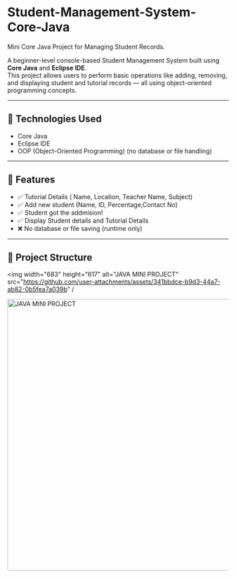 # Student-Management-System-Core-Java
Mini Core Java Project for Managing Student Records.

A beginner-level console-based Student Management System built using **Core Java** and **Eclipse IDE**.  
This project allows users to perform basic operations like adding, removing, and displaying student and tutorial records — all using object-oriented programming concepts.

---

## 🔧 Technologies Used
- Core Java
- Eclipse IDE
- OOP (Object-Oriented Programming)
 (no database or file handling)

---

## 🚀 Features

- ✅ Tutorial Details ( Name, Location, Teacher Name, Subject)
- ✅ Add new student (Name, ID, Percentage,Contact No) 
- ✅ Student got the addmision!
- ✅ Display Student details and Tutorial Details
- ❌ No database or file saving (runtime only)

---

## 📂 Project Structure
<img width="683" height="617" alt="JAVA MINI PROJECT" src="https://github.com/user-attachments/assets/341bbdce-b9d3-44a7-ab82-0b5fea7a039b" /

<img width="683" height="617" alt="JAVA MINI PROJECT" src="https://github.com/user-attachments/assets/ea850c91-3bee-4166-ae7b-11e5cb5aacb8" />





